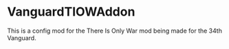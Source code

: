 # VanguardTIOWAddon
This is a config mod for the There Is Only War mod being made for the 34th Vanguard.
